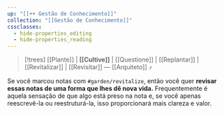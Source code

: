 ```yaml
---
up: "[[++ Gestão de Conhecimento]]"
collection: "[[Gestão de Conhecimento]]"
cssclasses:
  - hide-properties_editing
  - hide-properties_reading
---
```

> [!trees] [[Plante]] | **[[Cultive]]** | [[Questione]] | [[Replantar]] | [[Revitalizar]] | [[Revisitar]] — [[Arquiteto]] ⤴️  

Se você marcou notas com `#garden/revitalize`, então você quer **revisar essas notas de uma forma que lhes dê nova vida.** Frequentemente é aquela sensação de que algo está preso na nota e, se você apenas reescrevê-la ou reestruturá-la, isso proporcionará mais clareza e valor.
